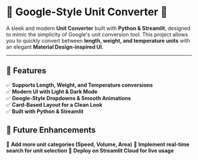 # 🚀 **Google-Style Unit Converter** 🔄  

A sleek and modern **Unit Converter** built with **Python & Streamlit**, designed to mimic the simplicity of Google's unit conversion tool. This project allows you to quickly convert between **length, weight, and temperature units** with an elegant **Material Design-inspired UI**.  

---

## 🌟 **Features**  
✅ **Supports Length, Weight, and Temperature conversions**  
✅ **Modern UI with Light & Dark Mode**  
✅ **Google-Style Dropdowns & Smooth Animations**  
✅ **Card-Based Layout for a Clean Look**  
✅ **Built with Python & Streamlit**  

## 🎯 Future Enhancements
🔹 **Add more unit categories (Speed, Volume, Area)**
🔹 **Implement real-time search for unit selection**
🔹 **Deploy on Streamlit Cloud for live usage**


